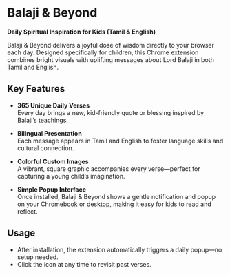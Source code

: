 # Balaji & Beyond

**Daily Spiritual Inspiration for Kids (Tamil & English)**

Balaji & Beyond delivers a joyful dose of wisdom directly to your browser each day. Designed specifically for children, this Chrome extension combines bright visuals with uplifting messages about Lord Balaji in both Tamil and English.

## Key Features

- **365 Unique Daily Verses**  
  Every day brings a new, kid-friendly quote or blessing inspired by Balaji’s teachings.

- **Bilingual Presentation**  
  Each message appears in Tamil and English to foster language skills and cultural connection.

- **Colorful Custom Images**  
  A vibrant, square graphic accompanies every verse—perfect for capturing a young child’s imagination.

- **Simple Popup Interface**  
  Once installed, Balaji & Beyond shows a gentle notification and popup on your Chromebook or desktop, making it easy for kids to read and reflect.


## Usage

- After installation, the extension automatically triggers a daily popup—no setup needed.
- Click the icon at any time to revisit past verses.
